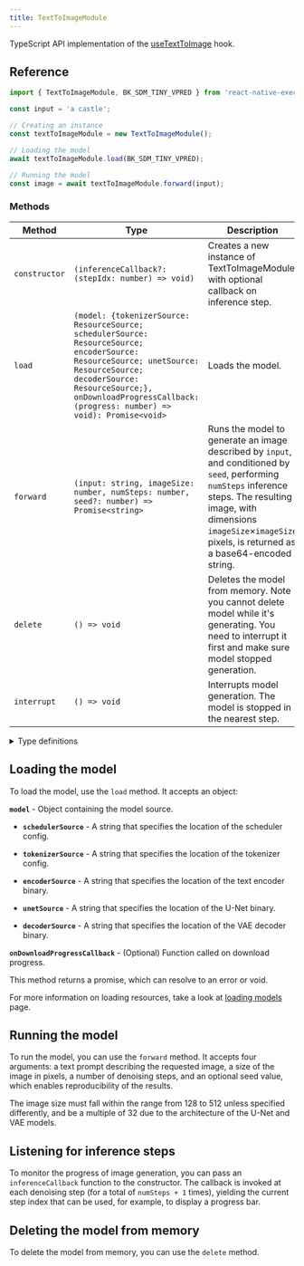 ```yaml
---
title: TextToImageModule
---
```


TypeScript API implementation of the [useTextToImage](../../02-hooks/02-computer-vision/useTextToImage.md) hook.

## Reference

```typescript
import { TextToImageModule, BK_SDM_TINY_VPRED } from 'react-native-executorch';

const input = 'a castle';

// Creating an instance
const textToImageModule = new TextToImageModule();

// Loading the model
await textToImageModule.load(BK_SDM_TINY_VPRED);

// Running the model
const image = await textToImageModule.forward(input);
```

### Methods

| Method        | Type                                                                                                                                                                                                                                            | Description                                                                                                                                                                                                                              |
| ------------- | ----------------------------------------------------------------------------------------------------------------------------------------------------------------------------------------------------------------------------------------------- | ---------------------------------------------------------------------------------------------------------------------------------------------------------------------------------------------------------------------------------------- |
| `constructor` | `(inferenceCallback?: (stepIdx: number) => void)`                                                                                                                                                                                               | Creates a new instance of TextToImageModule with optional callback on inference step.                                                                                                                                                    |
| `load`        | `(model: {tokenizerSource: ResourceSource; schedulerSource: ResourceSource; encoderSource: ResourceSource; unetSource: ResourceSource; decoderSource: ResourceSource;}, onDownloadProgressCallback: (progress: number) => void): Promise<void>` | Loads the model.                                                                                                                                                                                                                         |
| `forward`     | `(input: string, imageSize: number, numSteps: number, seed?: number) => Promise<string>`                                                                                                                                                        | Runs the model to generate an image described by `input`, and conditioned by `seed`, performing `numSteps` inference steps. The resulting image, with dimensions `imageSize`×`imageSize` pixels, is returned as a base64-encoded string. |
| `delete`      | `() => void`                                                                                                                                                                                                                                    | Deletes the model from memory. Note you cannot delete model while it's generating. You need to interrupt it first and make sure model stopped generation.                                                                                |
| `interrupt`   | `() => void`                                                                                                                                                                                                                                    | Interrupts model generation. The model is stopped in the nearest step.                                                                                                                                                                   |

<details>
<summary>Type definitions</summary>

```typescript
type ResourceSource = string | number | object;
```

</details>

## Loading the model

To load the model, use the `load` method. It accepts an object:

**`model`** - Object containing the model source.

- **`schedulerSource`** - A string that specifies the location of the scheduler config.

- **`tokenizerSource`** - A string that specifies the location of the tokenizer config.

- **`encoderSource`** - A string that specifies the location of the text encoder binary.

- **`unetSource`** - A string that specifies the location of the U-Net binary.

- **`decoderSource`** - A string that specifies the location of the VAE decoder binary.

**`onDownloadProgressCallback`** - (Optional) Function called on download progress.

This method returns a promise, which can resolve to an error or void.

For more information on loading resources, take a look at [loading models](../../01-fundamentals/02-loading-models.md) page.

## Running the model

To run the model, you can use the `forward` method. It accepts four arguments: a text prompt describing the requested image, a size of the image in pixels, a number of denoising steps, and an optional seed value, which enables reproducibility of the results.

The image size must fall within the range from 128 to 512 unless specified differently, and be a multiple of 32 due to the architecture of the U-Net and VAE models.

## Listening for inference steps

To monitor the progress of image generation, you can pass an `inferenceCallback` function to the constructor. The callback is invoked at each denoising step (for a total of `numSteps + 1` times), yielding the current step index that can be used, for example, to display a progress bar.

## Deleting the model from memory

To delete the model from memory, you can use the `delete` method.
